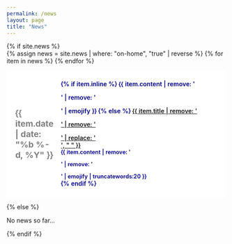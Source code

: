 ```yaml
---
permalink: /news
layout: page
title: "News"
---
```



<style>
table, table tr, table td {
    border:10px solid #ffffff;
    font-size: 100%;
    color: darkblue;
    font-weight: 600;
    width : 100%;
    background-color :#ffffff;    
  margin-left: auto;
  margin-right: auto;
    
}
table td { width : 80%;}
</style>

<style>
    table th {
        font-size:1.2rem;
        font-weight:bold;
        text-align:left;
        color:grey;
        border: 0px;
        padding : 0px;
        width: 20%;
        background-color :#ffffff;
        
    }
    thead {
        border: 10px;
    }
    .summary {
      font-size: 0.8rem;
      font-weight: light;
      text-align: left;
      color:darkblue;
      background-color :#ffffff;
      width: 100%;
    
    }
</style>



<div class="news">
  {% if site.news  %}
    <div class="table-responsive">
      <table class="table table-sm table-borderless">
      {% assign news = site.news | where: "on-home", "true" | reverse %}
      {% for item in news %}
        <tr>
          <th scope="row">{{ item.date | date: "%b %-d, %Y" }}</th>
          <td>
            {% if item.inline %}
              {{ item.content | remove: '<p>' | remove: '</p>' | emojify }}
            {% else %}
              <a class="news-title" href="{{ item.permalink | relative_url }}">{{ item.title | remove: '<p>' | remove: '</p>' | replace: '<br/>', " " }}</a><br/>
              <div class="summary">
              {{ item.content | remove: '<p>' | remove: '</p>' | emojify | truncatewords:20 }}
              </div>
            {% endif %}
          </td>
        </tr>
      {% endfor %}
      </table>
    </div>
    <div>
    </div>    
  {% else %}
    <p>No news so far...</p>
  {% endif %}
</div>
